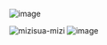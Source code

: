 ![image](https://github.com/ALiENSTAGE/ALiENSTAGE/assets/134122969/54024455-68a3-43fc-9a82-09531eb734af)

![mizisua-mizi](https://github.com/ALiENSTAGE/ALiENSTAGE/assets/134122969/e94d59c5-a19d-4521-b41b-7dbb7c793c82)
![image](https://github.com/ALiENSTAGE/ALiENSTAGE/assets/134122969/df5b2d66-17e5-4654-823c-8b9f5b43b714)

